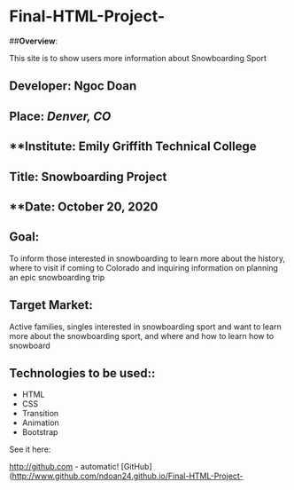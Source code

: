 # Final-HTML-Project-

##**Overview**:
<br>

This site is to show users more information about Snowboarding Sport 

## **Developer**: Ngoc Doan
## **Place:** *Denver, CO*
## **Institute: Emily Griffith Technical College
## **Title**: Snowboarding Project 
## **Date: October 20, 2020

## **Goal**:
To inform those interested in snowboarding to learn more about the history, where to visit if coming to Colorado and inquiring information on planning an epic snowboarding trip

## **Target Market**: 
Active families, singles interested in snowboarding sport and want to learn more about the snowboarding sport, and where and how to learn how to snowboard 

## **Technologies to be used:**:
* HTML
* CSS
* Transition
* Animation
* Bootstrap


See it here: 

http://github.com - automatic!
[GitHub](http://www.github.com/ndoan24.github.io/Final-HTML-Project-
